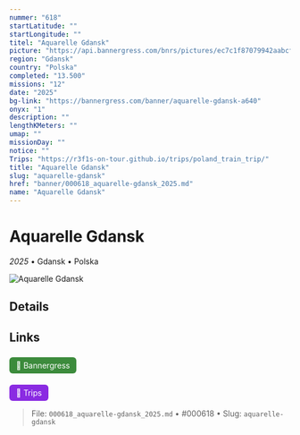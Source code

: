 ```yaml
---
nummer: "618"
startLatitude: ""
startLongitude: ""
titel: "Aquarelle Gdansk"
picture: "https://api.bannergress.com/bnrs/pictures/ec7c1f87079942aabcfc16d660f09708"
region: "Gdansk"
country: "Polska"
completed: "13.500"
missions: "12"
date: "2025"
bg-link: "https://bannergress.com/banner/aquarelle-gdansk-a640"
onyx: "1"
description: ""
lengthKMeters: ""
umap: ""
missionDay: ""
notice: ""
Trips: "https://r3f1s-on-tour.github.io/trips/poland_train_trip/"
title: "Aquarelle Gdansk"
slug: "aquarelle-gdansk"
href: "banner/000618_aquarelle-gdansk_2025.md"
name: "Aquarelle Gdansk"
---
```

# Aquarelle Gdansk

*2025* • Gdansk • Polska

![Aquarelle Gdansk](https://api.bannergress.com/bnrs/pictures/ec7c1f87079942aabcfc16d660f09708)



## Details









## Links
<a href="https://bannergress.com/banner/aquarelle-gdansk-a640" style="display:inline-block;margin:6px 8px 0 0;padding:6px 12px;background:#3c8b3c;color:#fff;text-decoration:none;border-radius:6px;">🔗 Bannergress</a>

<a href="https://r3f1s-on-tour.github.io/trips/poland_train_trip/" style="display:inline-block;margin:6px 8px 0 0;padding:6px 12px;background:#8a2be2;color:#fff;text-decoration:none;border-radius:6px;">🧭 Trips</a>


> File: `000618_aquarelle-gdansk_2025.md` • #000618 • Slug: `aquarelle-gdansk`
